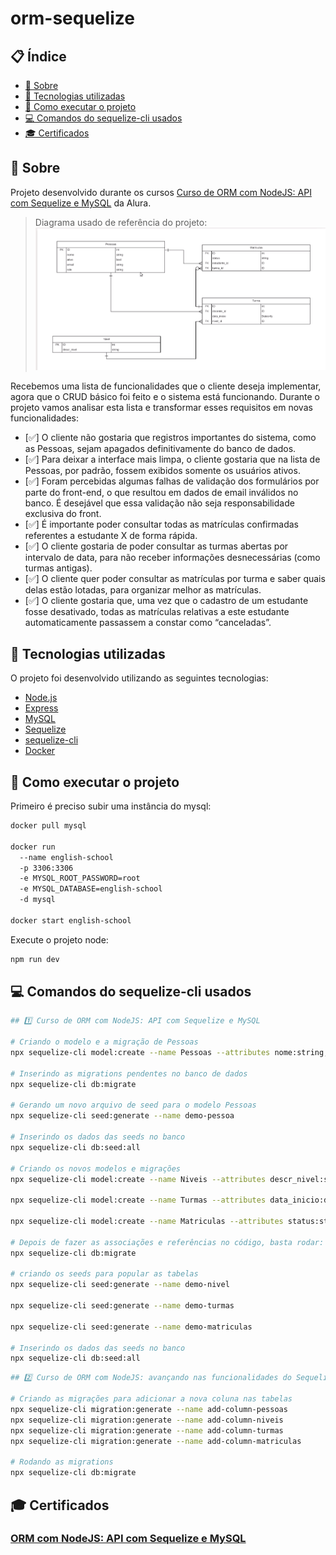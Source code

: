 # orm-sequelize

## 📋 Índice
- [📖 Sobre](#-Sobre)
- [🚀 Tecnologias utilizadas](#-Tecnologias-utilizadas)
- [📌 Como executar o projeto](#-Como-executar-o-projeto)
- [💻 Comandos do sequelize-cli usados](#-Comandos-do-sequelize-cli-usados)
- [🎓 Certificados](#-Certificados)

## 📖 Sobre
Projeto desenvolvido durante os cursos [Curso de ORM com NodeJS: API com Sequelize e MySQL](https://cursos.alura.com.br/course/orm-nodejs-api-sequelize-mysql) da Alura.

> Diagrama usado de referência do projeto:
![Diagrama](assets/diagram.png)

Recebemos uma lista de funcionalidades que o cliente deseja implementar, agora que o CRUD básico foi feito e o sistema está funcionando. Durante o projeto vamos analisar esta lista e transformar esses requisitos em novas funcionalidades: 

- [✅] O cliente não gostaria que registros importantes do sistema, como as Pessoas, sejam apagados definitivamente do banco de dados. 
- [✅] Para deixar a interface mais limpa, o cliente gostaria que na lista de Pessoas, por padrão, fossem exibidos somente os usuários ativos.
- [✅] Foram percebidas algumas falhas de validação dos formulários por parte do front-end, o que resultou em dados de email inválidos no banco. É desejável que essa validação não seja responsabilidade exclusiva do front.
- [✅] É importante poder consultar todas as matrículas confirmadas referentes a estudante X de forma rápida.
- [✅] O cliente gostaria de poder consultar as turmas abertas por intervalo de data, para não receber informações desnecessárias (como turmas antigas).
- [✅] O cliente quer poder consultar as matrículas por turma e saber quais delas estão lotadas, para organizar melhor as matrículas.
- [✅] O cliente gostaria que, uma vez que o cadastro de um estudante fosse desativado, todas as matrículas relativas a este estudante automaticamente passassem a constar como “canceladas”.

## 🚀 Tecnologias utilizadas
O projeto foi desenvolvido utilizando as seguintes tecnologias:

- [Node.js](https://nodejs.org/en)
- [Express](https://expressjs.com/)
- [MySQL](https://www.mysql.com/)
- [Sequelize](https://sequelize.org/)
- [sequelize-cli](https://github.com/sequelize/cli)
- [Docker](https://www.docker.com/)

## 📌 Como executar o projeto

Primeiro é preciso subir uma instância do mysql:
```bash
docker pull mysql

docker run 
  --name english-school
  -p 3306:3306
  -e MYSQL_ROOT_PASSWORD=root
  -e MYSQL_DATABASE=english-school
  -d mysql

docker start english-school
```

Execute o projeto node:
```bash
npm run dev
```
## 💻 Comandos do sequelize-cli usados

```bash
## 1️⃣ Curso de ORM com NodeJS: API com Sequelize e MySQL

# Criando o modelo e a migração de Pessoas
npx sequelize-cli model:create --name Pessoas --attributes nome:string,ativo:boolean,email:string,role:string

# Inserindo as migrations pendentes no banco de dados
npx sequelize-cli db:migrate

# Gerando um novo arquivo de seed para o modelo Pessoas
npx sequelize-cli seed:generate --name demo-pessoa

# Inserindo os dados das seeds no banco
npx sequelize-cli db:seed:all

# Criando os novos modelos e migrações
npx sequelize-cli model:create --name Niveis --attributes descr_nivel:string

npx sequelize-cli model:create --name Turmas --attributes data_inicio:dateonly

npx sequelize-cli model:create --name Matriculas --attributes status:string

# Depois de fazer as associações e referências no código, basta rodar:
npx sequelize-cli db:migrate

# criando os seeds para popular as tabelas
npx sequelize-cli seed:generate --name demo-nivel

npx sequelize-cli seed:generate --name demo-turmas

npx sequelize-cli seed:generate --name demo-matriculas

# Inserindo os dados das seeds no banco
npx sequelize-cli db:seed:all
```

```bash
## 2️⃣ Curso de ORM com NodeJS: avançando nas funcionalidades do Sequelize

# Criando as migrações para adicionar a nova coluna nas tabelas
npx sequelize-cli migration:generate --name add-column-pessoas
npx sequelize-cli migration:generate --name add-column-niveis
npx sequelize-cli migration:generate --name add-column-turmas
npx sequelize-cli migration:generate --name add-column-matriculas

# Rodando as migrations
npx sequelize-cli db:migrate
```

## 🎓 Certificados
### [ORM com NodeJS: API com Sequelize e MySQL](https://cursos.alura.com.br/certificate/d72a0efc-d5bf-4d51-8fd0-220fba2f7908?lang=pt_BR)
